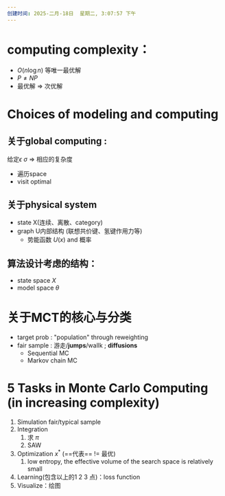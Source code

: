 ```yaml
---
创建时间: 2025-二月-18日  星期二, 3:07:57 下午
---
```


# computing complexity：
-  $O(n\log n)$ 等唯一最优解
-  $P\neq NP$
- 最优解 $\Longrightarrow$ 次优解


# Choices of modeling and computing  
## 关于global computing :
给定$\epsilon$ $\sigma$ $\Longrightarrow$ 相应的复杂度
- 遍历space
- visit optimal

## 关于physical system
- state X(连续、离散、category)
- graph U内部结构 (联想共价键、氢键作用力等)
	- 势能函数 $U(x)$ and 概率

## 算法设计考虑的结构：
- state space  $X$
- model space $\theta$

# 关于MCT的核心与分类
- target prob :
"population" through reweighting 
- fair sample :
游走/**jumps**/wallk ; **diffusions**
	- Sequential MC 
	- Markov chain MC

# 5 Tasks in Monte Carlo Computing (in increasing complexity)
1. Simulation fair/typical sample
2. Integration 
	1. 求 $\pi$
	2. SAW
3. Optimization $x^{*}$ (==代表== != 最优)
	1. low entropy, the effective volume of the search space is relatively small
4. Learning(包含以上的1 2 3 点)：loss function
5. Visualize：绘图